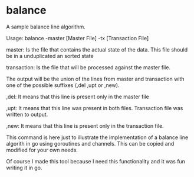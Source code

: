 # balance
A sample balance line algorithm.

Usage:
balance -master [Master File] -tx [Transaction File]

master: Is the file that contains the actual state of the data. This file should be in a unduplicated an sorted state

transaction: Is the file that will be processed against the master file. 

The output will be the union of the lines from master and transaction with one of the possible suffixes (,del ,upt or ,new).

,del: It means that this line is present only in the master file

,upt: It means that this line was present in both files. Transaction file was written to output.

,new: It means that this line is present only in the transaction file.


This command is here just to illustrate the implementation of a balance line algorith in go using goroutines and channels. This can be copied and modified for your own needs.

Of course I made this tool because I need this functionality and it was fun writing it in go.
